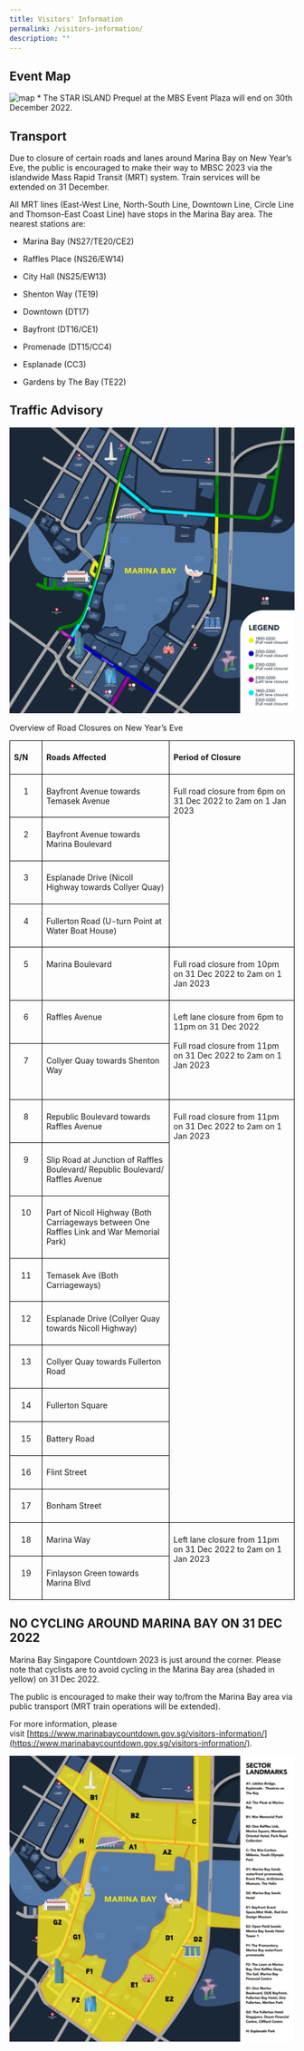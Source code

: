 ```yaml
---
title: Visitors' Information
permalink: /visitors-information/
description: ""
---
```

## Event Map

![map](/images/mapv1.jpeg)
\* The STAR ISLAND Prequel at the MBS Event Plaza will end on 30th December 2022.

  

## Transport

Due to closure of certain roads and lanes around Marina Bay on New Year’s Eve, the public is encouraged to make their way to MBSC 2023 via the islandwide Mass Rapid Transit (MRT) system. Train services will be extended on 31 December.

All MRT lines (East-West Line, North-South Line, Downtown Line, Circle Line and Thomson-East Coast Line) have stops in the Marina Bay area. The nearest stations are:

* Marina Bay (NS27/TE20/CE2)

* Raffles Place (NS26/EW14)

* City Hall (NS25/EW13)

* Shenton Way (TE19)

* Downtown (DT17)

* Bayfront (DT16/CE1)

* Promenade (DT15/CC4)

* Esplanade (CC3)

* Gardens by The Bay (TE22)

## Traffic Advisory

![](/images/rc.jpeg)

Overview of Road Closures on New Year’s Eve
<table style="border-collapse:collapse;mso-table-layout-alt:fixed;border:none;
 mso-border-alt:solid black 1.0pt;mso-yfti-tbllook:1536;mso-padding-alt:0cm 5.4pt 0cm 5.4pt;
 mso-border-insideh:1.0pt solid black;mso-border-insidev:1.0pt solid black" width="601" cellpadding="0" cellspacing="0" border="1" class="MsoNormalTable"><tbody><tr style="mso-yfti-irow:0;mso-yfti-firstrow:yes"><td style="width:39.0pt;border:solid black 1.0pt;
  padding:5.0pt 5.0pt 5.0pt 5.0pt" valign="top" width="52"><p style="line-height:normal;mso-pagination:none" class="MsoNormal"><b style="mso-bidi-font-weight:normal"><span lang="EN-GB">S/N</span></b></p></td><td style="width:200.25pt;border:solid black 1.0pt;
  border-left:none;mso-border-left-alt:solid black 1.0pt;padding:5.0pt 5.0pt 5.0pt 5.0pt" valign="top" width="267"><p style="line-height:normal;mso-pagination:none" class="MsoNormal"><b style="mso-bidi-font-weight:normal"><span lang="EN-GB">Roads Affected</span></b></p></td><td style="width:211.5pt;border:solid black 1.0pt;
  border-left:none;mso-border-left-alt:solid black 1.0pt;padding:5.0pt 5.0pt 5.0pt 5.0pt" valign="top" width="282"><p style="line-height:normal;mso-pagination:none" class="MsoNormal"><b style="mso-bidi-font-weight:normal"><span lang="EN-GB">Period of Closure</span></b></p></td></tr><tr style="mso-yfti-irow:1;height:21.0pt"><td style="width:39.0pt;border:solid black 1.0pt;
  border-top:none;mso-border-top-alt:solid black 1.0pt;padding:5.0pt 5.0pt 5.0pt 5.0pt;
  height:21.0pt" valign="top" width="52"><p style="text-align:center;line-height:normal;
  mso-pagination:none" align="center" class="MsoNormal"><span lang="EN-GB">1</span></p></td><td style="width:200.25pt;border-top:none;border-left:
  none;border-bottom:solid black 1.0pt;border-right:solid black 1.0pt;
  mso-border-top-alt:solid black 1.0pt;mso-border-left-alt:solid black 1.0pt;
  padding:5.0pt 5.0pt 5.0pt 5.0pt;height:21.0pt" valign="top" width="267"><p style="line-height:normal;mso-pagination:none" class="MsoNormal"><span lang="EN-GB">Bayfront Avenue towards Temasek Avenue</span></p></td><td style="width:211.5pt;border-top:none;
  border-left:none;border-bottom:solid black 1.0pt;border-right:solid black 1.0pt;
  mso-border-top-alt:solid black 1.0pt;mso-border-left-alt:solid black 1.0pt;
  padding:5.0pt 5.0pt 5.0pt 5.0pt;height:21.0pt" valign="top" rowspan="4" width="282"><p style="line-height:normal;mso-pagination:none" class="MsoNormal"><span lang="EN-GB">Full road closure from 6pm on 31 Dec 2022 to 2am on 1 Jan 2023</span></p></td></tr><tr style="mso-yfti-irow:2;height:21.0pt"><td style="width:39.0pt;border:solid black 1.0pt;
  border-top:none;mso-border-top-alt:solid black 1.0pt;padding:5.0pt 5.0pt 5.0pt 5.0pt;
  height:21.0pt" valign="top" width="52"><p style="text-align:center;line-height:normal;
  mso-pagination:none" align="center" class="MsoNormal"><span lang="EN-GB">2</span></p></td><td style="width:200.25pt;border-top:none;border-left:
  none;border-bottom:solid black 1.0pt;border-right:solid black 1.0pt;
  mso-border-top-alt:solid black 1.0pt;mso-border-left-alt:solid black 1.0pt;
  padding:5.0pt 5.0pt 5.0pt 5.0pt;height:21.0pt" valign="top" width="267"><p style="line-height:normal;mso-pagination:none" class="MsoNormal"><span lang="EN-GB">Bayfront Avenue towards Marina Boulevard</span></p></td></tr><tr style="mso-yfti-irow:3;height:21.0pt"><td style="width:39.0pt;border:solid black 1.0pt;
  border-top:none;mso-border-top-alt:solid black 1.0pt;padding:5.0pt 5.0pt 5.0pt 5.0pt;
  height:21.0pt" valign="top" width="52"><p style="text-align:center;line-height:normal;
  mso-pagination:none" align="center" class="MsoNormal"><span lang="EN-GB">3</span></p></td><td style="width:200.25pt;border-top:none;border-left:
  none;border-bottom:solid black 1.0pt;border-right:solid black 1.0pt;
  mso-border-top-alt:solid black 1.0pt;mso-border-left-alt:solid black 1.0pt;
  padding:5.0pt 5.0pt 5.0pt 5.0pt;height:21.0pt" valign="top" width="267"><p style="line-height:normal;mso-pagination:none" class="MsoNormal"><span lang="EN-GB">Esplanade Drive (Nicoll Highway towards Collyer Quay)</span></p></td></tr><tr style="mso-yfti-irow:4;height:21.0pt"><td style="width:39.0pt;border:solid black 1.0pt;
  border-top:none;mso-border-top-alt:solid black 1.0pt;padding:5.0pt 5.0pt 5.0pt 5.0pt;
  height:21.0pt" valign="top" width="52"><p style="text-align:center;line-height:normal;
  mso-pagination:none" align="center" class="MsoNormal"><span lang="EN-GB">4</span></p></td><td style="width:200.25pt;border-top:none;border-left:
  none;border-bottom:solid black 1.0pt;border-right:solid black 1.0pt;
  mso-border-top-alt:solid black 1.0pt;mso-border-left-alt:solid black 1.0pt;
  padding:5.0pt 5.0pt 5.0pt 5.0pt;height:21.0pt" valign="top" width="267"><p style="line-height:normal;mso-pagination:none" class="MsoNormal"><span lang="EN-GB">Fullerton Road (U-turn Point at Water Boat House)</span></p></td></tr><tr style="mso-yfti-irow:5"><td style="width:39.0pt;border:solid black 1.0pt;
  border-top:none;mso-border-top-alt:solid black 1.0pt;padding:5.0pt 5.0pt 5.0pt 5.0pt" valign="top" width="52"><p style="text-align:center;line-height:normal;
  mso-pagination:none" align="center" class="MsoNormal"><span lang="EN-GB">5</span></p></td><td style="width:200.25pt;border-top:none;border-left:
  none;border-bottom:solid black 1.0pt;border-right:solid black 1.0pt;
  mso-border-top-alt:solid black 1.0pt;mso-border-left-alt:solid black 1.0pt;
  padding:5.0pt 5.0pt 5.0pt 5.0pt" valign="top" width="267"><p style="line-height:normal;mso-pagination:none" class="MsoNormal"><span lang="EN-GB">Marina Boulevard</span></p></td><td style="width:211.5pt;border-top:none;border-left:
  none;border-bottom:solid black 1.0pt;border-right:solid black 1.0pt;
  mso-border-top-alt:solid black 1.0pt;mso-border-left-alt:solid black 1.0pt;
  padding:5.0pt 5.0pt 5.0pt 5.0pt" valign="top" width="282"><p style="line-height:normal;mso-pagination:none" class="MsoNormal"><span lang="EN-GB">Full road closure from 10pm on 31 Dec 2022 to 2am on 1 Jan 2023</span></p></td></tr><tr style="mso-yfti-irow:6;height:21.0pt"><td style="width:39.0pt;border:solid black 1.0pt;
  border-top:none;mso-border-top-alt:solid black 1.0pt;padding:5.0pt 5.0pt 5.0pt 5.0pt;
  height:21.0pt" valign="top" width="52"><p style="text-align:center;line-height:normal;
  mso-pagination:none" align="center" class="MsoNormal"><span lang="EN-GB">6</span></p></td><td style="width:200.25pt;border-top:none;border-left:
  none;border-bottom:solid black 1.0pt;border-right:solid black 1.0pt;
  mso-border-top-alt:solid black 1.0pt;mso-border-left-alt:solid black 1.0pt;
  padding:5.0pt 5.0pt 5.0pt 5.0pt;height:21.0pt" valign="top" width="267"><p style="line-height:normal;mso-pagination:none" class="MsoNormal"><span lang="EN-GB">Raffles Avenue</span></p></td><td style="width:211.5pt;border-top:none;
  border-left:none;border-bottom:solid black 1.0pt;border-right:solid black 1.0pt;
  mso-border-top-alt:solid black 1.0pt;mso-border-left-alt:solid black 1.0pt;
  padding:5.0pt 5.0pt 5.0pt 5.0pt;height:21.0pt" valign="top" rowspan="2" width="282"><p style="line-height:normal;mso-pagination:none" class="MsoNormal"><span style="mso-bidi-font-weight:bold" lang="EN-GB">Left lane closure</span><span lang="EN-GB"> from 6pm to 11pm on 31 Dec 2022<br><br>Full road closure from 11pm on 31 Dec 2022 to 2am on 1 Jan 2023</span></p><p style="line-height:normal;mso-pagination:none" class="MsoNormal"><span lang="EN-GB">&nbsp;</span></p></td></tr><tr style="mso-yfti-irow:7;height:21.0pt"><td style="width:39.0pt;border:solid black 1.0pt;
  border-top:none;mso-border-top-alt:solid black 1.0pt;padding:5.0pt 5.0pt 5.0pt 5.0pt;
  height:21.0pt" valign="top" width="52"><p style="text-align:center;line-height:normal;
  mso-pagination:none" align="center" class="MsoNormal"><span lang="EN-GB">7</span></p></td><td style="width:200.25pt;border-top:none;border-left:
  none;border-bottom:solid black 1.0pt;border-right:solid black 1.0pt;
  mso-border-top-alt:solid black 1.0pt;mso-border-left-alt:solid black 1.0pt;
  padding:5.0pt 5.0pt 5.0pt 5.0pt;height:21.0pt" valign="top" width="267"><p style="line-height:normal;mso-pagination:none" class="MsoNormal"><span lang="EN-GB">Collyer Quay towards Shenton Way</span></p></td></tr><tr style="mso-yfti-irow:8;height:21.0pt"><td style="width:39.0pt;border:solid black 1.0pt;
  border-top:none;mso-border-top-alt:solid black 1.0pt;padding:5.0pt 5.0pt 5.0pt 5.0pt;
  height:21.0pt" valign="top" width="52"><p style="text-align:center;line-height:normal;
  mso-pagination:none" align="center" class="MsoNormal"><span lang="EN-GB">8</span></p></td><td style="width:200.25pt;border-top:none;border-left:
  none;border-bottom:solid black 1.0pt;border-right:solid black 1.0pt;
  mso-border-top-alt:solid black 1.0pt;mso-border-left-alt:solid black 1.0pt;
  padding:5.0pt 5.0pt 5.0pt 5.0pt;height:21.0pt" valign="top" width="267"><p style="line-height:normal;mso-pagination:none" class="MsoNormal"><span lang="EN-GB">Republic Boulevard towards Raffles Avenue</span></p></td><td style="width:211.5pt;border-top:none;
  border-left:none;border-bottom:solid black 1.0pt;border-right:solid black 1.0pt;
  mso-border-top-alt:solid black 1.0pt;mso-border-left-alt:solid black 1.0pt;
  padding:5.0pt 5.0pt 5.0pt 5.0pt;height:21.0pt" valign="top" rowspan="10" width="282"><p style="line-height:normal;mso-pagination:none" class="MsoNormal"><span lang="EN-GB">Full road closure from 11pm on 31 Dec 2022 to 2am on 1 Jan 2023</span></p></td></tr><tr style="mso-yfti-irow:9;height:21.0pt"><td style="width:39.0pt;border:solid black 1.0pt;
  border-top:none;mso-border-top-alt:solid black 1.0pt;padding:5.0pt 5.0pt 5.0pt 5.0pt;
  height:21.0pt" valign="top" width="52"><p style="text-align:center;line-height:normal;
  mso-pagination:none" align="center" class="MsoNormal"><span lang="EN-GB">9</span></p></td><td style="width:200.25pt;border-top:none;border-left:
  none;border-bottom:solid black 1.0pt;border-right:solid black 1.0pt;
  mso-border-top-alt:solid black 1.0pt;mso-border-left-alt:solid black 1.0pt;
  padding:5.0pt 5.0pt 5.0pt 5.0pt;height:21.0pt" valign="top" width="267"><p style="line-height:normal;mso-pagination:none" class="MsoNormal"><span lang="EN-GB">Slip Road at Junction of Raffles Boulevard/ Republic Boulevard/ Raffles Avenue</span></p></td></tr><tr style="mso-yfti-irow:10;height:21.0pt"><td style="width:39.0pt;border:solid black 1.0pt;
  border-top:none;mso-border-top-alt:solid black 1.0pt;padding:5.0pt 5.0pt 5.0pt 5.0pt;
  height:21.0pt" valign="top" width="52"><p style="text-align:center;line-height:normal;
  mso-pagination:none" align="center" class="MsoNormal"><span lang="EN-GB">10</span></p></td><td style="width:200.25pt;border-top:none;border-left:
  none;border-bottom:solid black 1.0pt;border-right:solid black 1.0pt;
  mso-border-top-alt:solid black 1.0pt;mso-border-left-alt:solid black 1.0pt;
  padding:5.0pt 5.0pt 5.0pt 5.0pt;height:21.0pt" valign="top" width="267"><p style="line-height:normal;mso-pagination:none" class="MsoNormal"><span lang="EN-GB">Part of Nicoll Highway (Both Carriageways between One Raffles Link and War Memorial Park)</span></p></td></tr><tr style="mso-yfti-irow:11;height:21.0pt"><td style="width:39.0pt;border:solid black 1.0pt;
  border-top:none;mso-border-top-alt:solid black 1.0pt;padding:5.0pt 5.0pt 5.0pt 5.0pt;
  height:21.0pt" valign="top" width="52"><p style="text-align:center;line-height:normal;
  mso-pagination:none" align="center" class="MsoNormal"><span lang="EN-GB">11</span></p></td><td style="width:200.25pt;border-top:none;border-left:
  none;border-bottom:solid black 1.0pt;border-right:solid black 1.0pt;
  mso-border-top-alt:solid black 1.0pt;mso-border-left-alt:solid black 1.0pt;
  padding:5.0pt 5.0pt 5.0pt 5.0pt;height:21.0pt" valign="top" width="267"><p style="line-height:normal;mso-pagination:none" class="MsoNormal"><span lang="EN-GB">Temasek Ave (Both Carriageways)</span></p></td></tr><tr style="mso-yfti-irow:12;height:21.0pt"><td style="width:39.0pt;border:solid black 1.0pt;
  border-top:none;mso-border-top-alt:solid black 1.0pt;padding:5.0pt 5.0pt 5.0pt 5.0pt;
  height:21.0pt" valign="top" width="52"><p style="text-align:center;line-height:normal;
  mso-pagination:none" align="center" class="MsoNormal"><span lang="EN-GB">12</span></p></td><td style="width:200.25pt;border-top:none;border-left:
  none;border-bottom:solid black 1.0pt;border-right:solid black 1.0pt;
  mso-border-top-alt:solid black 1.0pt;mso-border-left-alt:solid black 1.0pt;
  padding:5.0pt 5.0pt 5.0pt 5.0pt;height:21.0pt" valign="top" width="267"><p style="line-height:normal;mso-pagination:none" class="MsoNormal"><span lang="EN-GB">Esplanade Drive (Collyer Quay towards Nicoll Highway)</span></p></td></tr><tr style="mso-yfti-irow:13;height:21.0pt"><td style="width:39.0pt;border:solid black 1.0pt;
  border-top:none;mso-border-top-alt:solid black 1.0pt;padding:5.0pt 5.0pt 5.0pt 5.0pt;
  height:21.0pt" valign="top" width="52"><p style="text-align:center;line-height:normal;
  mso-pagination:none" align="center" class="MsoNormal"><span lang="EN-GB">13</span></p></td><td style="width:200.25pt;border-top:none;border-left:
  none;border-bottom:solid black 1.0pt;border-right:solid black 1.0pt;
  mso-border-top-alt:solid black 1.0pt;mso-border-left-alt:solid black 1.0pt;
  padding:5.0pt 5.0pt 5.0pt 5.0pt;height:21.0pt" valign="top" width="267"><p style="line-height:normal;mso-pagination:none" class="MsoNormal"><span lang="EN-GB">Collyer Quay towards Fullerton Road</span></p></td></tr><tr style="mso-yfti-irow:14;height:21.0pt"><td style="width:39.0pt;border:solid black 1.0pt;
  border-top:none;mso-border-top-alt:solid black 1.0pt;padding:5.0pt 5.0pt 5.0pt 5.0pt;
  height:21.0pt" valign="top" width="52"><p style="text-align:center;line-height:normal;
  mso-pagination:none" align="center" class="MsoNormal"><span lang="EN-GB">14</span></p></td><td style="width:200.25pt;border-top:none;border-left:
  none;border-bottom:solid black 1.0pt;border-right:solid black 1.0pt;
  mso-border-top-alt:solid black 1.0pt;mso-border-left-alt:solid black 1.0pt;
  padding:5.0pt 5.0pt 5.0pt 5.0pt;height:21.0pt" valign="top" width="267"><p style="line-height:normal;mso-pagination:none" class="MsoNormal"><span lang="EN-GB">Fullerton Square</span></p></td></tr><tr style="mso-yfti-irow:15;height:21.0pt"><td style="width:39.0pt;border:solid black 1.0pt;
  border-top:none;mso-border-top-alt:solid black 1.0pt;padding:5.0pt 5.0pt 5.0pt 5.0pt;
  height:21.0pt" valign="top" width="52"><p style="text-align:center;line-height:normal;
  mso-pagination:none" align="center" class="MsoNormal"><span lang="EN-GB">15</span></p></td><td style="width:200.25pt;border-top:none;border-left:
  none;border-bottom:solid black 1.0pt;border-right:solid black 1.0pt;
  mso-border-top-alt:solid black 1.0pt;mso-border-left-alt:solid black 1.0pt;
  padding:5.0pt 5.0pt 5.0pt 5.0pt;height:21.0pt" valign="top" width="267"><p style="line-height:normal;mso-pagination:none" class="MsoNormal"><span lang="EN-GB">Battery Road</span></p></td></tr><tr style="mso-yfti-irow:16;height:21.0pt"><td style="width:39.0pt;border:solid black 1.0pt;
  border-top:none;mso-border-top-alt:solid black 1.0pt;padding:5.0pt 5.0pt 5.0pt 5.0pt;
  height:21.0pt" valign="top" width="52"><p style="text-align:center;line-height:normal;
  mso-pagination:none" align="center" class="MsoNormal"><span lang="EN-GB">16</span></p></td><td style="width:200.25pt;border-top:none;border-left:
  none;border-bottom:solid black 1.0pt;border-right:solid black 1.0pt;
  mso-border-top-alt:solid black 1.0pt;mso-border-left-alt:solid black 1.0pt;
  padding:5.0pt 5.0pt 5.0pt 5.0pt;height:21.0pt" valign="top" width="267"><p style="line-height:normal;mso-pagination:none" class="MsoNormal"><span lang="EN-GB">Flint Street</span></p></td></tr><tr style="mso-yfti-irow:17;height:21.0pt"><td style="width:39.0pt;border:solid black 1.0pt;
  border-top:none;mso-border-top-alt:solid black 1.0pt;padding:5.0pt 5.0pt 5.0pt 5.0pt;
  height:21.0pt" valign="top" width="52"><p style="text-align:center;line-height:normal;
  mso-pagination:none" align="center" class="MsoNormal"><span lang="EN-GB">17</span></p></td><td style="width:200.25pt;border-top:none;border-left:
  none;border-bottom:solid black 1.0pt;border-right:solid black 1.0pt;
  mso-border-top-alt:solid black 1.0pt;mso-border-left-alt:solid black 1.0pt;
  padding:5.0pt 5.0pt 5.0pt 5.0pt;height:21.0pt" valign="top" width="267"><p style="line-height:normal;mso-pagination:none" class="MsoNormal"><span lang="EN-GB">Bonham Street</span></p></td></tr><tr style="mso-yfti-irow:18;height:21.0pt"><td style="width:39.0pt;border:solid black 1.0pt;
  border-top:none;mso-border-top-alt:solid black 1.0pt;padding:5.0pt 5.0pt 5.0pt 5.0pt;
  height:21.0pt" valign="top" width="52"><p style="text-align:center;line-height:normal;
  mso-pagination:none" align="center" class="MsoNormal"><span lang="EN-GB">18</span></p></td><td style="width:200.25pt;border-top:none;border-left:
  none;border-bottom:solid black 1.0pt;border-right:solid black 1.0pt;
  mso-border-top-alt:solid black 1.0pt;mso-border-left-alt:solid black 1.0pt;
  padding:5.0pt 5.0pt 5.0pt 5.0pt;height:21.0pt" valign="top" width="267"><p style="line-height:normal;mso-pagination:none" class="MsoNormal"><span lang="EN-GB">Marina Way</span></p></td><td style="width:211.5pt;border-top:none;
  border-left:none;border-bottom:solid black 1.0pt;border-right:solid black 1.0pt;
  mso-border-top-alt:solid black 1.0pt;mso-border-left-alt:solid black 1.0pt;
  padding:5.0pt 5.0pt 5.0pt 5.0pt;height:21.0pt" valign="top" rowspan="2" width="282"><p style="line-height:normal;mso-pagination:none" class="MsoNormal"><span lang="EN-GB">Left lane closure from 11pm on 31 Dec 2022 to 2am on 1 Jan 2023</span></p></td></tr><tr style="mso-yfti-irow:19;mso-yfti-lastrow:yes;height:21.0pt"><td style="width:39.0pt;border:solid black 1.0pt;
  border-top:none;mso-border-top-alt:solid black 1.0pt;padding:5.0pt 5.0pt 5.0pt 5.0pt;
  height:21.0pt" valign="top" width="52"><p style="text-align:center;line-height:normal;
  mso-pagination:none" align="center" class="MsoNormal"><span lang="EN-GB">19</span></p></td><td style="width:200.25pt;border-top:none;border-left:
  none;border-bottom:solid black 1.0pt;border-right:solid black 1.0pt;
  mso-border-top-alt:solid black 1.0pt;mso-border-left-alt:solid black 1.0pt;
  padding:5.0pt 5.0pt 5.0pt 5.0pt;height:21.0pt" valign="top" width="267"><p style="line-height:normal;mso-pagination:none" class="MsoNormal"><span lang="EN-GB">Finlayson Green towards Marina Blvd</span></p></td></tr></tbody></table>
	
## NO CYCLING AROUND MARINA BAY ON 31 DEC 2022

Marina Bay Singapore Countdown 2023 is just around the corner. Please note that cyclists are to avoid cycling in the Marina Bay area (shaded in yellow) on 31 Dec 2022.

The public is encouraged to make their way to/from the Marina Bay area via public transport (MRT train operations will be extended).

For more information, please visit [https://www.marinabaycountdown.gov.sg/visitors-information/](https://www.marinabaycountdown.gov.sg/visitors-information/).

![](/images/bike.jpg)
